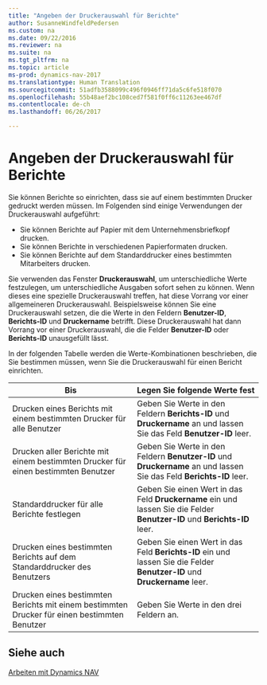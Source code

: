 ```yaml
---
title: "Angeben der Druckerauswahl für Berichte"
author: SusanneWindfeldPedersen
ms.custom: na
ms.date: 09/22/2016
ms.reviewer: na
ms.suite: na
ms.tgt_pltfrm: na
ms.topic: article
ms-prod: dynamics-nav-2017
ms.translationtype: Human Translation
ms.sourcegitcommit: 51adfb3588099c496f0946ff71da5c6fe518f070
ms.openlocfilehash: 55b48aef2bc108ced7f581f0ff6c11263ee467df
ms.contentlocale: de-ch
ms.lasthandoff: 06/26/2017

---
```

    
# <a name="specify-printer-selection-for-reports"></a>Angeben der Druckerauswahl für Berichte
Sie können Berichte so einrichten, dass sie auf einem bestimmten Drucker gedruckt werden müssen. Im Folgenden sind einige Verwendungen der Druckerauswahl aufgeführt: 

- Sie können Berichte auf Papier mit dem Unternehmensbriefkopf drucken.
- Sie können Berichte in verschiedenen Papierformaten drucken.
- Sie können Berichte auf dem Standarddrucker eines bestimmten Mitarbeiters drucken.

Sie verwenden das Fenster **Druckerauswahl**, um unterschiedliche Werte festzulegen, um unterschiedliche Ausgaben sofort sehen zu können. Wenn dieses eine spezielle Druckerauswahl treffen, hat diese Vorrang vor einer allgemeineren Druckerauswahl. Beispielsweise können Sie eine Druckerauswahl setzen, die die Werte in den Feldern **Benutzer-ID**, **Berichts-ID** und **Druckername** betrifft. Diese Druckerauswahl hat dann Vorrang vor einer Druckerauswahl, die die Felder **Benutzer-ID** oder **Berichts-ID** unausgefüllt lässt. 

In der folgenden Tabelle werden die Werte-Kombinationen beschrieben, die Sie bestimmen müssen, wenn Sie die Druckerauswahl für einen Bericht einrichten.

|Bis                                                 |Legen Sie folgende Werte fest                                             |
|---------------------------------------------------|---------------------------------------------------------------------|
|Drucken eines Berichts mit einem bestimmten Drucker für alle Benutzer |Geben Sie Werte in den Feldern **Berichts-ID** und **Druckername** an und lassen Sie das Feld **Benutzer-ID** leer.|
|Drucken aller Berichte mit einem bestimmten Drucker für einen bestimmten Benutzer|Geben Sie Werte in den Feldern **Benutzer-ID** und **Druckername** an und lassen Sie das Feld **Berichts-ID** leer.|
|Standarddrucker für alle Berichte festlegen|Geben Sie einen Wert in das Feld **Druckername** ein und lassen Sie die Felder **Benutzer-ID** und **Berichts-ID** leer.|
|Drucken eines bestimmten Berichts auf dem Standarddrucker des Benutzers|Geben Sie einen Wert in das Feld **Berichts-ID** ein und lassen Sie die Felder **Benutzer-ID** und **Druckername** leer.|
|Drucken eines bestimmten Berichts mit einem bestimmten Drucker für einen bestimmten Benutzer|Geben Sie Werte in den drei Feldern an.|

## <a name="see-also"></a>Siehe auch
[Arbeiten mit Dynamics NAV](ui-work-product.md)

